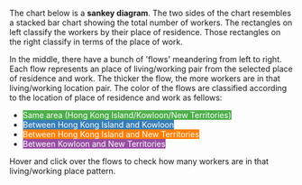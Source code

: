 The chart below is a **sankey diagram**. The two sides of the chart resembles a stacked bar chart showing the total 
number of workers. The rectangles on left classify the workers by their place of residence. Those rectangles on 
the right classify in terms of the place of work.
  
In the middle, there have a bunch of 'flows' meandering from left to right. Each flow represents an place of 
living/working pair from the selected place of residence and work. The thicker the flow, the more workers are 
in that living/working location pair. The color of the flows are classified according to the location of place of
residence and work as fellows: 

- <mark style="color:#ffffff; background-color:#4daf4a">Same area (Hong Kong Island/Kowloon/New Territories)</mark>
- <mark style="color:#ffffff; background-color:#377eb8">Between Hong Kong Island and Kowloon</mark>
- <mark style="color:#ffffff; background-color:#ff7f00">Between Hong Kong Island and New Territories</mark>
- <mark style="color:#ffffff; background-color:#984ea3">Between Kowloon and New Territories</mark>

Hover and click over the flows to check how many workers are in that living/working place pattern.